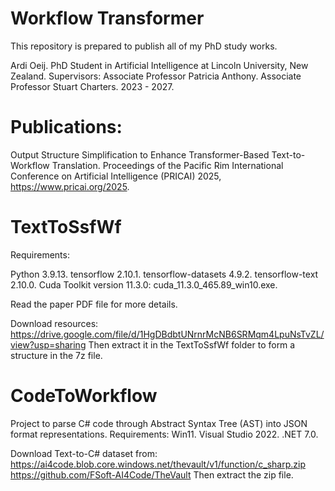 # Workflow Transformer
This repository is prepared to publish all of my PhD study works. 

Ardi Oeij. 
PhD Student in Artificial Intelligence at Lincoln University, New Zealand. 
Supervisors: 
Associate Professor Patricia Anthony. 
Associate Professor Stuart Charters. 
2023 - 2027.


# Publications:

Output Structure Simplification to Enhance Transformer-Based Text-to-Workflow Translation. 
Proceedings of the Pacific Rim International Conference on Artificial Intelligence (PRICAI) 2025, https://www.pricai.org/2025.



# TextToSsfWf

Requirements:

Python 3.9.13. 
tensorflow 2.10.1. 
tensorflow-datasets 4.9.2. 
tensorflow-text 2.10.0. 
Cuda Toolkit version 11.3.0: cuda_11.3.0_465.89_win10.exe. 

Read the paper PDF file for more details. 

Download resources: 
https://drive.google.com/file/d/1HgDBdbtUNrnrMcNB6SRMqm4LpuNsTvZL/view?usp=sharing
Then extract it in the TextToSsfWf folder to form a structure in the 7z file. 




# CodeToWorkflow

Project to parse C# code through Abstract Syntax Tree (AST) into JSON format representations.
Requirements: 
Win11. 
Visual Studio 2022. 
.NET 7.0. 

Download Text-to-C# dataset from: 
https://ai4code.blob.core.windows.net/thevault/v1/function/c_sharp.zip 
https://github.com/FSoft-AI4Code/TheVault 
Then extract the zip file. 


